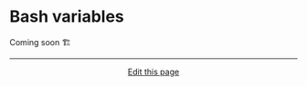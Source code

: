 # Bash variables

Coming soon 🏗

<hr>
<div style="text-align:center">
	<a class="edit-link" href="https://github.com/wcarhart/docs/blob/master/docs/konphig/bash_variables.md" target="_blank"><i class="fas fa-edit"></i> Edit this page</a>
</div>